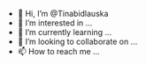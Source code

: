 - 👋 Hi, I’m @Tinabidlauska
- 👀 I’m interested in ...
- 🌱 I’m currently learning ...
- 💞️ I’m looking to collaborate on ...
- 📫 How to reach me ...

<!---
Tinabidlauska/Tinabidlauska is a ✨ special ✨ repository because its `README.md` (this file) appears on your GitHub profile.
You can click the Preview link to take a look at your changes.
--->
